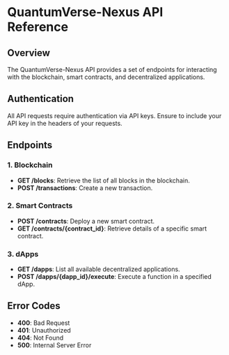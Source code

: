 # QuantumVerse-Nexus API Reference

## Overview

The QuantumVerse-Nexus API provides a set of endpoints for interacting with the blockchain, smart contracts, and decentralized applications.

## Authentication

All API requests require authentication via API keys. Ensure to include your API key in the headers of your requests.

## Endpoints

### 1. Blockchain

- **GET /blocks**: Retrieve the list of all blocks in the blockchain.
- **POST /transactions**: Create a new transaction.

### 2. Smart Contracts

- **POST /contracts**: Deploy a new smart contract.
- **GET /contracts/{contract_id}**: Retrieve details of a specific smart contract.

### 3. dApps

- **GET /dapps**: List all available decentralized applications.
- **POST /dapps/{dapp_id}/execute**: Execute a function in a specified dApp.

## Error Codes

- **400**: Bad Request
- **401**: Unauthorized
- **404**: Not Found
- **500**: Internal Server Error
